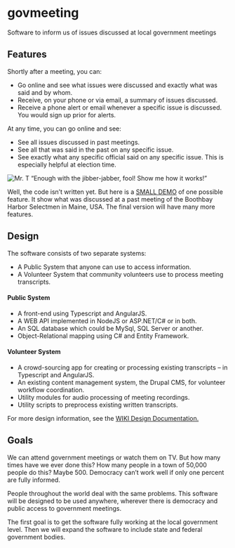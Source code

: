 # govmeeting
Software to inform us of issues discussed at local government meetings

## Features

Shortly after a meeting, you can:
* Go online and see what issues were discussed and exactly what was said and by whom.
* Receive, on your phone or via email, a summary of issues discussed. 
* Receive a phone alert or email whenever a specific issue is discussed. You would sign up prior for alerts.

At any time, you can go online and see:
* See all issues discussed in past meetings.
* See all that was said in the past on any specific issue.
* See exactly what any specific official said on any specific issue. This is especially helpful at election time.

![Mr. T](http://govmeeting.org/attachments/download/4/mr-t-mrt-36834265-320-254-24kb.png)
“Enough with the jibber-jabber, fool!
Show me how it works!”

Well, the code isn’t written yet. But here is a [SMALL DEMO](http://demo.govmeeting.org) of one possible feature.  It show what was discussed at a past meeting of the Boothbay Harbor Selectmen in Maine, USA. The final version will have many more features.

## Design

The software consists of two separate systems:
* A Public System that anyone can use to access information.
* A Volunteer System that community volunteers use to process meeting transcripts.

#### Public System
* A front-end using Typescript and AngularJS.
* A WEB API implemented in NodeJS or ASP.NET/C# or in both.
* An SQL database which could be MySql, SQL Server or another. 
* Object-Relational mapping using C# and Entity Framework.

#### Volunteer System
* A crowd-sourcing app for creating or processing existing transcripts – in Typescript and AngularJS.
* An existing content management system, the Drupal CMS, for volunteer workflow coordination.
* Utility modules for audio processing of meeting recordings.
* Utility scripts to preprocess existing written transcripts. 

For more design information, see the [WIKI Design Documentation.](https://github.com/govmeeting/govmeeting/wiki/Overall-Design)

## Goals

We can attend government meetings or watch them on TV. But how many times have we ever done this? How many people in a town of 50,000 people do this? Maybe 500. Democracy can’t work well if only one percent are fully informed.

People throughout the world deal with the same problems. This software will be designed to be used anywhere, wherever there is democracy and public access to government meetings.

The first goal is to get the software fully working at the local government level. Then we will expand the software to include state and federal government bodies.


